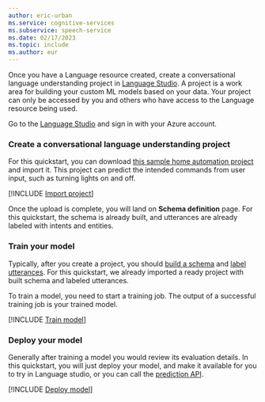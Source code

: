 ```yaml
---
author: eric-urban
ms.service: cognitive-services
ms.subservice: speech-service
ms.date: 02/17/2023
ms.topic: include
ms.author: eur
---
```


Once you have a Language resource created, create a conversational language understanding project in [Language Studio](https://aka.ms/languageStudio). A project is a work area for building your custom ML models based on your data. Your project can only be accessed by you and others who have access to the Language resource being used. 

Go to the [Language Studio](https://aka.ms/languageStudio) and sign in with your Azure account.

### Create a conversational language understanding project

For this quickstart, you can download [this sample home automation project](https://github.com/Azure-Samples/cognitive-services-sample-data-files/blob/master/language-service/CLU/HomeAutomationDemo.json) and import it. This project can predict the intended commands from user input, such as turning lights on and off. 

[!INCLUDE [Import project](../../../../language-service/conversational-language-understanding/includes/language-studio/import-project.md)]

Once the upload is complete, you will land on **Schema definition** page. For this quickstart, the schema is already built, and utterances are already labeled with intents and entities.

### Train your model

Typically, after you create a project, you should [build a schema](../../../../language-service/conversational-language-understanding/how-to/build-schema.md) and [label utterances](../../../../language-service/conversational-language-understanding/how-to/tag-utterances.md). For this quickstart, we already imported a ready project with built schema and labeled utterances. 
 
To train a model, you need to start a training job. The output of a successful training job is your trained model.

[!INCLUDE [Train model](../../../../language-service/conversational-language-understanding/includes/language-studio/train-model.md)]

### Deploy your model

Generally after training a model you would review its evaluation details. In this quickstart, you will just deploy your model, and make it available for you to try in Language studio, or you can call the [prediction API](https://aka.ms/clu-apis).

[!INCLUDE [Deploy model](../../../../language-service/conversational-language-understanding/includes/language-studio/deploy-model.md)]


